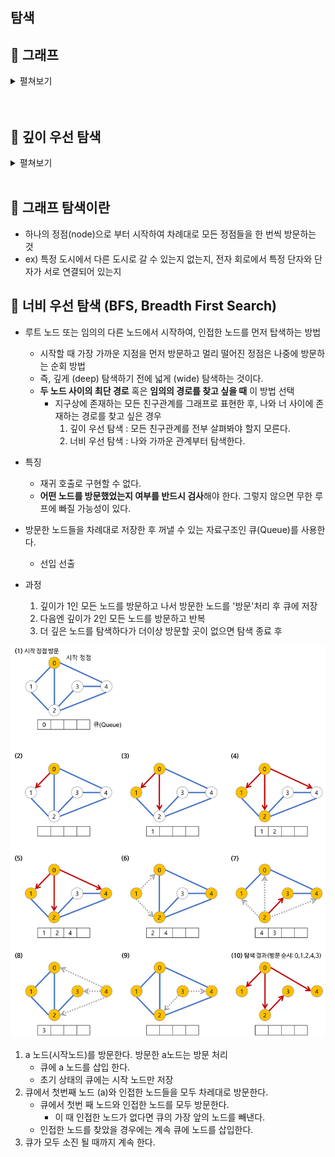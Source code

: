 탐색
-

📌 그래프
-
<details>
    <summary>펼쳐보기</summary>

* 현실 세계의 사물이나 추상적인 개념 간, 연결관계로 표현한 것 
    * ex) 도시간 도로망, 사람 간 지인관계, 웹 사이트간 링크 관계
* 트리와 달리 제약이 없어서 훨씬 다양한 구조를 표현할 수 있어서 현실 세계의 문제를 푸는데 유용하게 사용됨
* 프로그래밍 대회에서도 자주 출제되는 문제임

그래프 정의 [ G(V, E) ]
-
* 어떤 자료나 개념을 표현하는 정점(V, vertex)들의 집합과 이들을 연결하는 간선(E, edge)들의 집합으로 구성된 자료
* 쉽게 점에 선이 연결된 그래프임. 같은 그래프란, 모든 같은 정점간의 연결 관계가 같음을 의미

그래프 종류
-
* 표현하고자 하는 대상에 따라 여러가지 변형된 형태를 가짐 
* 정점이나 간선에 속성 부여할 수 있고, 존재할 수 있는 간선이나 정점의 형태에 제약을 두기도 함
    1. 유향 그래프 (directed graph)
        * 대표적인 방향 그래프 중 하나, 간선이 방향이라는 속성을 가짐
        
        ![유향 그래프](img/directed_graph.svg.png)
        * 현실 세계에서 사람들과 짝 사랑관계, 도로망에서의 일반 통행 등이 해당
        * 반대되는 그래프를 무향 그래프라고 부름
        
    2. 가중치 그래프 (Weighted graph)
        * 간선에 가중치라고 불리는 실수 속성이 부여된 그래프
        
        ![가중치 그래프](img/Weighted_Graph.svg.png)
        * 가중치는 두 도시 사이 거리, 두 물건 사이의 교환 비율, 두 사람 사이 호감도 등, 다양한 정보를 표현하는데 사용 가능 
        * 최소 스패닝 트리(모든 정점을 포함하는 최단 경로) 문제나 퇴단 경로 문제 등이 가중치 그래프로 풀 수 있는 문제
        
    3. 다중 그래프 (Multi pseudograph)
        * 두 정점 사이 2개 이상의 간선이 있을 수 있는 그래프
        
        ![다중 그래프](img/Multi-pseudograph.svg.png)
        * 도로망 같은 경우가 대표적인 예시 
        * 두 정점사이 최대 한개의 간선만 있는 그래프는 단순 그래프 라고 부름 

    4. 트리 (tree)
        * 두 노드 간 간선은 무조건 하나 밖에 없는 그래프
        
        ![트리](./img/tree.svg.png)
        * 고로, 간선들의 연결 관계가 트리 같다는 말은 두 정점사이 그래프가 딱 하나라는 말 
        
    5. 이분 그래프(complete bipartite graph)
        * 정점이 두개의 그룹으로 나뉘어서, 같은 그룹간에 간선은 존재할 수 없는 그래프
        
        ![이분그래프](./img/Complete_bipartite_graph.svg.png)
        * 서로 다른 그룹(빨강-초록, 또는 초록-빨강)에 속한 정점들 간에만 간선이 존재할 수 있음
    
    6. 유향 비순환 그래프 (directed acyclic graph, DAG)
        * 위에서 언급한 속성 중, 두가지 이상이 포함된 그래프의 대표적인 예시
        
        ![유향 비순환 그래프](./img/유향%20비순환%20그래프.svg.png)
        * 방향을 가지고 출발한 정점으로 돌아오는 경로(사이클)가 없는 그래프 
        * 간선의 방향을 무시한다면 이미 그것은 DAG가 아님을 주의깊게 봐야함


<br/>
    

그래프의 경로
-
* 끝과 끝이 서로 연결된 간선들을 순서대로 나열한 것 
* 방향 그래프의 경우 앞 간선의 끝과 뒷 간선의 시작점이 만나야함 (화살표의 머리가 마주보거나, 뒤돌아 있는경우는 경로가 아니라는 말)
* 경로 중 정점을 최대 1번만 지나는 경로를 **단순 경로**라고 부름 => 사실상 현대 그래프 이론에서의 경로
* 시작한 점에서 끝나는 경로를 사이클(회로)라고 부름


<br/>

그래프 사용 예
-

* **철도망의 안정성 분석**
    * 한 역이 폐쇄되어 열차가 못 지날 경우, 철도망 전체가 두개로 쪼개질 가능성이 있는지 찾을 때, 절단점 찾기 알고리즘을 사용함 
    
    ![절단점](./img/절단점.png)
    * 절단점에 해당하는 정점을 삭제할 경우 경로가 아예 2개로 나뉘어버림
    
    ![절단점](./img/절단점_1.png)
    * 초록색에 해당하는 정점이 절단점

* **소셜 네트워크 분석**
    * 사람들 간의 지인/친밀도 관계를 그래프로 표현 가능
    * 이 때 해당 그래프의 너비 우선 탐색을 이용하면 한 다리 건너 알고있는 사람은 몇명이나 되는지, 몇 다리를 건너야 특정 사람과 내가 아는 사이가 되는지 쉽게 알 수 있음 

* **인터넷 전송 속도 계산**
    * 컴퓨터와 라우터들이 네트워크로 연결되어 있는 관계 또한 그래프
    * 보통 경로에 존재하는 제일 작은 전송용량을 가진 케이블에 의해 **인터넷 전송 속도**가 좌우됨
    * 이때는 최소 스패닝 트리 알고리즘으로 문제를 풀 수 있음
* **한 붓 그리기**
    * 모든 선을 한번만 지나는 경로
    * 오일러 경로라고 부르며 **깊이 우선 탐색**을 응용해서 풀이 가능
* **외환거래**
    * 외환 거래 후 다시 원래 돈(원화,달러,엔화 등)으로 거래했을 때 환율 차이 때문에 생기는 이익을 아비트러지라고 함
    * 각 통화를 정점이라고 가정하고, 교환 가능한 통화들 사이를 간선이라고 하고 환율을 가중치라고 하면 그래프 문제가 됨.
    * 각 경로에 놓인 가중치를 모두 곱했을 때 1을 초과하는 값이 되는 길을 찾으면 되는 것
    ![외환거래](./img/외환거래.jpg)
    * (사진의 계산식을 볼 때) 결과적으로 최단 거리 알고리즘을 이용하면 가중치의 합이 음수인 사이클을 쉽게 찾을 수 있음

암시적 그래프 구조들
-
그래프는 아니지만, 그래프 처럼 변환해서 풀 수 있는 문제들

* 할일 목록 정리하기
    1. 외출을 하려면 외출 복을 입어야함
    2. 외출복을 입으려면 빨아야함
    3. 빨려면 세제가 필요함 
    * 각각의 목록이 의존관계이ㅔ 있음. 한번에 하나씩 해 나갈 방법이 있는지 있다면 어떤 순서로 하면 되는지는 **위상 정렬/깊이 우선 탐색의 일종**을 이용해서 풀 수 있음

* 15퍼즐
    * 4 곱하기 4 크기 퍼즐에 15개의 타일을 움직여 제자리에 맞춰가는 문제.
    * 타일의 위치를 정점이라고 하고, 타일을 움직일 때 정점 사이를 연결하는 것이라고 가정하면, 모든 타일의 제위치로의 최단 경로를 찾는 문제로 바뀜

* 게임판 덮기
    * 가로 N칸, 세로 N칸 정사각형 게임판에 1 곱하기 2크기의 블록으로 채우는 문제. 이때 채울 수 없는 칸이 존재 + 블록끼린 겹치면 안됨 
    * 모든 칸에 블록을 놓을 수 있는 방법이 있는지 찾는 문제
    * 막히지 않은 각 칸을 정점으로 하고, 상하좌우로 인접한 칸들 사이에 간선을 연결하는 그래프 => 이분 그래프라고 할 수 있음
    * 따라서 이분 매칭 알고리즘으로 풀어야함

* 회의실 배정 
    * N개의 팀이 회의를 하려는데 회의실은 하나. 
    * 각각의 팀이 사용하고 싶은 희망 시간대를 2개 씩 적어 냄. 
    * 한번에 한팀만 회의실을 사용하고 중간에 끊어서 사용할 수 없다고 가정할 때, 이런 문제를 만족성 문제(2-SAT)라고 부름
    * 문제를 그래프에서 강 결합성 문제로 변환해서 푸는 방법이 있음 

<br/>

그래프의 표현 방법
-
1. 연결리스트를 이용한 방법 : 정점을 객체(클래스)로 설정하고 연결 정보(연결 리스트 이용)를 담는 방법
    * 특징 : 추가 삭제가 빈번하지 않을 경우(추가 삭제가 복잡하므로) 사용
    * 장점 : 정점의 수만큼만 노드(인스턴스)를 가지므로 메모리를 적게 먹음
    * 단점 : 추가 삭제가 복잡(구조 변경이 복잡). 추가 삭제하려면 모든 노드를 뒤져봐야하는 불상사가 생김
2. 배열을 이용한 방법 : 정점에 인덱스를 붙이고 각 배열에 정점 정보를 저장하는 방법
    * 특징 : 정점의 주소를 저장하는 대신, 인덱스를 저장함 
    * 장점 : 추가 삭제가 빈번할 때 인덱스에 접근하는 속도가 빨라서 빠름
    * 단점 : 노드 개수와 상관 없이 늘 일정한 공간을 확보해 놓으므로 메모리를 많이 먹음 


📌 연결 리스트를 이용한 방법 (인접 리스트 표현) 
-
* 하나의 배열을 만들고 각각의 배열에 연결리스트(링크드리스트)를 올린다. 그리고 각 링크드 리스트에 인접한 노드 정보를 저장해놓는 방법
* 만약 정점이 각각 속성을 가져야 한다면, 연결 리스트에 들어갈 값을 클래스로 표현하는 것
* 큰 단점은, 두 정점이 주어질 때 연결되어 있는지를 확인하려면 연결 리스트를 모두 뒤져야 한다는 점 => 이를 극복하기 위해서 인접 행렬 표현 방식이 나옴


<br/>

📌 배열을 이용한 방법 (인접 행렬 표현)
-
* 노드의 개수를 n개라고 할 때 n^2 크기의 2차원 배열을 이용해서 간선 정보를 저장함 (2차원 boolean 배열)
* 각각 인덱스를 노드의 번호라고 할 때 i번 노드에서 j번 노드로 연결되었는지 여부를 판단하는 함수 dajacent[i,j] 는 해당 자리의 값이 true인지를 살펴보면 됨


인접 행렬 표현 VS 인접 리스트 표현 
-
![두가지 표현 방식에 대한 비교](./img/compareGraph.jpg)

* 간선의 수가 적은 그래프를 희소 그래프라고 하는데, 희소 그래프일 수록 인접 리스트 표현 방식을 사용하는 것이 유리하고 
* 반대로 간선의 수가 많은 것을 밀집 그래프라고 부르는데, 이 때는 인접 행렬 방식을 사용하는 것이 유리하다.

암시적 그래프 표현
-
* 그래프를 이용해서 푸는 문제라고 해서 항상 메모리에 표현을 해야하는 것은 아님.
* 때때로 그래프 처럼 보이지만, 그래프 구조를 직접 사용하지 않고도 해결할 수 있는 문제가 있음
 
![미로 최단 경로 찾기](./img/미로%20최단%20경로%20찾기.jpg)

* A에서 B로 최단 경로를 찾는 문제라고 생각하면, 그래프를 그리는 것보다, 위 아래 좌우로 인접한 칸이 비어있는지 확인해서 B까지 가면 된다.
* 이런식으로 그래프화 하는데 많은 투자를 할 것 같으면, 이런식으로 그래프를 사용하지 않도로 풀 수 있다.


    
</details>


<br/>


<br/>


📌 깊이 우선 탐색
-

<details>
    <summary>펼쳐보기</summary>

* 트리의 순회와 같이 그래프의 모든 정점들을 특정한 순서에 따라 방문하는 알고리즘
* 탐색 과정에 어떤 간선이 사용 되었는지, 또 어떤 순서로 정점들이 방문되었는지를 통해 그래프의 구조를 알 수 있습니다.
* 그래프의 모든 정점을 발견하는 가장 단순하고 고전적인 방법
    1. 현재 정점과 인접한 간선을 하나씩 검사 후 방문
    2. 더 이상 방문할 곳이 없으면 찾았던 간선을 따라 다시 되돌아감
* 여기서 다루는 탐색 알고리즘은 특정 경로를 찾기 위한 알고리즘이라기보단, 정해진 순서대로 돌러보기 위한 알고리즘
* 지금까지 방문했던 정점들을 모두 저장해둬야 되돌아 갈 수 있으므로 이는 재귀 호출을 이용해서 처리할 수 있음


시간복잡도
-
* 인접 리스트 호출 방식일 때, 모든 노드를 (확인 후) 단 1번만 순회하지만(무향 그래프의 경우 2번), 하나의 노드에 연결 리스트를 쭉 훑어야 하므로 O( V + E )
* 인접 행렬 호출 방식일 때, 2차원 배열의 모든 공간을 훑으므로 O(V^2) 

예제와 실행
-
* [DFS.java](./DFS.java)


예제 1. 두 정점이 서로 연결 되어 있는지 확인하는 방법
-
1. 한 정점에 대해 깊이 우선 탐색 수행 
2. 해당 정점이 방문 된 지점이 맞는지 확인

* 메소드 : [isTwoVertexConnected](./DFS.java#L119)


<br/>

예제 2. 연결된 부분집합의 개수 세기
-
![](./img/DFS_component.jpg)
* 끊어진 부분을 컴포넌트 또는 요소라고 하는데 이 요소의 개수를 세는 문제와 같음
* 깊이 우선 탐색을 수행하면 방문한 곳은 true 처리됨. 
* 즉, 모든 정점에 대해 깊이 우선 탐색을 수행할 때 깊이 우선 탐색이 수행된 총 회수를 구하면 됨

* 메소드 : [countSubset](./DFS.java#L143)

<br/>

예제 3. 위상 정렬 (일의 순서를 정렬함)
-
![](./img/DAG_sample.jpg)
* 위 그래프는 사이클이 없는 DAG 그래프(오직, 사이클이 없고 단방향인 그래프에서만 수행 가능 => 대표적인 예시가 레시피 순서 등이 있음)
* 일의 순서에 번호를 매기면 위와 같은 방식으로 표현 됨

1. 방법 1. 어떤 점에서든 관계 없이 깊이 우선 정렬을 수행해서, 각 정점이 방문 처리 되는 시점을 기록하면 됨 (큐 사용)
    * [countSubset](./DFS.java#L237)
2. 방법 2. 모든 정점을 검사해서 간선이 없는 정점을 먼저 제거하고 그 작업을 반복하면서 지워진 정점을 기록해서 역순으로 나열하는 방법 (스택 사용)
    * [countSubset](./DFS.java#L287)
    
</details>



<br/>

📌 그래프 탐색이란
-
* 하나의 정점(node)으로 부터 시작하여 차례대로 모든 정점들을 한 번씩 방문하는 것
* ex) 특정 도시에서 다른 도시로 갈 수 있는지 없는지, 전자 회로에서 특정 단자와 단자가 서로 연결되어 있는지

📌 너비 우선 탐색 (BFS, Breadth First Search)
-
* 루트 노드 또는 임의의 다른 노드에서 시작하여, 인접한 노드를 먼저 탑색하는 방법
    * 시작할 때 가장 가까운 지점을 먼저 방문하고 멀리 떨어진 정점은 나중에 방문하는 순회 방법
    * 즉, 깊게 (deep) 탐색하기 전에 넓게 (wide) 탐색하는 것이다.
    * **두 노드 사이의 최단 경로** 혹은 **임의의 경로를 찾고 싶을 때** 이 방법 선택
        * 지구상에 존재하는 모든 친구관계를 그래프로 표현한 후, 나와 너 사이에 존재하는 경로를 찾고 싶은 경우
            1. 깊이 우선 탐색 : 모든 친구관계를 전부 살펴봐야 할지 모른다.
            2. 너비 우선 탐색 : 나와 가까운 관계부터 탐색한다.

* 특징
    * 재귀 호출로 구현할 수 없다.
    * **어떤 노드를 방문했었는지 여부를 반드시 검사**해야 한다. 그렇지 않으면 무한 루프에 빠질 가능성이 있다.

* 방문한 노드들을 차례대로 저장한 후 꺼낼 수 있는 자료구조인 큐(Queue)를 사용한다. 
    * 선입 선출

* 과정
    1. 깊이가 1인 모든 노드를 방문하고 나서 방문한 노드를 '방문'처리 후 큐에 저장
    2. 다음엔 깊이가 2인 모든 노드를 방문하고 반복
    3. 더 깊은 노드를 탐색하다가 더이상 방문할 곳이 없으면 탐색 종료 후 

![너비 우선 탐색 과정](./bfs-example.png)

1. a 노드(시작노드)를 방문한다. 방문한 a노드는 방문 처리
    * 큐에 a 노드를 삽입 한다.
    * 초기 상태의 큐에는 시작 노드만 저장
2. 큐에서 첫번째 노드 (a)와 인접한 노드들을 모두 차레대로 방문한다.
    * 큐에서 첫번 째 노드와 인접한 노드를 모두 방문한다.
        * 이 때 인접한 노드가 없다면 큐의 가장 앞의 노드를 빼낸다. 
    * 인접한 노드를 찾았을 경우에는 계속 큐에 노드를 삽입한다. 
3. 큐가 모두 소진 될 때까지 계속 한다. 
<br/>

